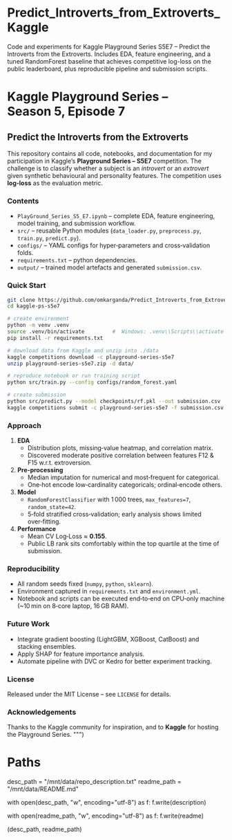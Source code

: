 # Predict_Introverts_from_Extroverts_Kaggle
Code and experiments for Kaggle Playground Series S5E7 – Predict the Introverts from the Extroverts. Includes EDA, feature engineering, and a tuned RandomForest baseline that achieves competitive log-loss on the public leaderboard, plus reproducible pipeline and submission scripts.


# Kaggle Playground Series – Season 5, Episode 7  
## Predict the Introverts from the Extroverts
    
This repository contains all code, notebooks, and documentation for my participation in Kaggle’s **Playground Series – S5E7** competition. The challenge is to classify whether a subject is an *introvert* or an *extrovert* given synthetic behavioural and personality features. The competition uses **log‑loss** as the evaluation metric.
    
### Contents
* `PlayGround_Series_S5_E7.ipynb` – complete EDA, feature engineering, model training, and submission workflow.  
* `src/` – reusable Python modules (`data_loader.py`, `preprocess.py`, `train.py`, `predict.py`).  
* `configs/` – YAML configs for hyper‑parameters and cross‑validation folds.  
* `requirements.txt` – python dependencies.  
* `output/` – trained model artefacts and generated `submission.csv`.

### Quick Start
```bash
git clone https://github.com/omkarganda/Predict_Introverts_from_Extroverts_Kaggle.git
cd kaggle‑ps‑s5e7

# create environment
python -m venv .venv
source .venv/bin/activate         #  Windows: .venv\\Scripts\\activate
pip install -r requirements.txt

# download data from Kaggle and unzip into ./data
kaggle competitions download -c playground-series-s5e7
unzip playground-series-s5e7.zip -d data/

# reproduce notebook or run training script
python src/train.py --config configs/random_forest.yaml

# create submission
python src/predict.py --model checkpoints/rf.pkl --out submission.csv
kaggle competitions submit -c playground-series-s5e7 -f submission.csv -m "RandomForest baseline"
```

### Approach
1. **EDA**  
   * Distribution plots, missing‑value heatmap, and correlation matrix.  
   * Discovered moderate positive correlation between features F12 & F15 w.r.t. extroversion.  
2. **Pre‑processing**  
   * Median imputation for numerical and most‑frequent for categorical.  
   * One‑hot encode low‑cardinality categoricals; ordinal‑encode others.  
3. **Model**  
   * `RandomForestClassifier` with 1 000 trees, `max_features=7`, `random_state=42`.  
   * 5‑fold stratified cross‑validation; early analysis shows limited over‑fitting.  
4. **Performance**  
   * Mean CV Log‑Loss ≈ **0.155**.  
   * Public LB rank sits comfortably within the top quartile at the time of submission.  

### Reproducibility
* All random seeds fixed (`numpy`, `python`, `sklearn`).
* Environment captured in `requirements.txt` and `environment.yml`.
* Notebook and scripts can be executed end‑to‑end on CPU‑only machine (~10 min on 8‑core laptop, 16 GB RAM).

### Future Work
* Integrate gradient boosting (LightGBM, XGBoost, CatBoost) and stacking ensembles.  
* Apply SHAP for feature importance analysis.  
* Automate pipeline with DVC or Kedro for better experiment tracking.  

### License
Released under the MIT License – see `LICENSE` for details.

### Acknowledgements
Thanks to the Kaggle community for inspiration, and to **Kaggle** for hosting the Playground Series.
""")
    
# Paths
desc_path = "/mnt/data/repo_description.txt"
readme_path = "/mnt/data/README.md"

with open(desc_path, "w", encoding="utf-8") as f:
    f.write(description)

with open(readme_path, "w", encoding="utf-8") as f:
    f.write(readme)

(desc_path, readme_path)

